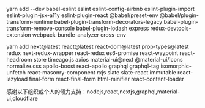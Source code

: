 yarn add --dev babel-eslint  eslint eslint-config-airbnb eslint-plugin-import eslint-plugin-jsx-a11y eslint-plugin-react @babel/preset-env @babel/plugin-transform-runtime babel-plugin-transform-decorators-legacy babel-plugin-transform-remove-console babel-plugin-lodash express redux-devtools-extension webpack-bundle-analyzer cross-env 

yarn add next@latest react@latest react-dom@latest prop-types@latest redux next-redux-wrapper react-redux es6-promise react-waypoint react-headroom store timeago.js axios material-ui@next @material-ui/icons normalize.css apollo-boost react-apollo graphql graphql-tag isomorphic-unfetch react-masonry-component rxjs slate slate-react immutable react-lazyload final-form react-final-form html-minifier react-content-loader 


感谢以下组织或个人的倾力支持：nodejs,react,nextjs,graphql,material-ui,cloudflare
